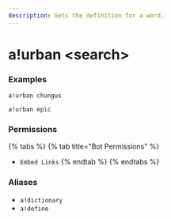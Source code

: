 ```yaml
---
description: Gets the definition for a word.
---
```


# a!urban &lt;search&gt;

### Examples

```text
a!urban chungus
```

```text
a!urban epic
```

### Permissions

{% tabs %}
{% tab title="Bot Permissions" %}
* `Embed Links`
{% endtab %}
{% endtabs %}

### Aliases

* `a!dictionary`
* `a!define`

